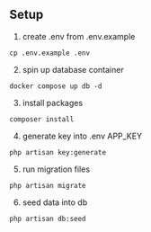## Setup

1. create .env from .env.example
````
cp .env.example .env
````
2. spin up database container
````
docker compose up db -d
````
3. install packages
````
composer install
````
4. generate key into .env APP_KEY
````
php artisan key:generate
````
5. run migration files
````
php artisan migrate
````
6. seed data into db
````
php artisan db:seed
````